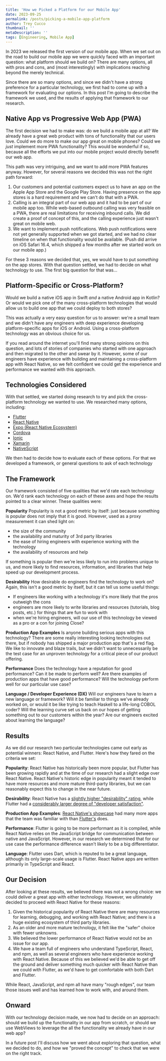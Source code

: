 ```yaml
---
title: 'How we Picked a Platform for our Mobile App'
date: 2023-09-25
permalink: /posts/picking-a-mobile-app-platform
author: Trey Cucco
thumbnail: ''
metaDescription: ''
tags: [Engineering, Mobile App]
---
```


In 2023 we released the first version of our mobile app. When we set out on the
road to build our mobile app we were quickly faced with an important question:
what platform should we build on? There are many options, all with pros and
cons, and (most interestingly) with implications reaching beyond the merely
technical.

Since there are so many options, and since we didn't have a strong preference
for a particular technology, we first had to come up with a framework for
evaluating our options. In this post I'm going to describe the framework we
used, and the results of applying that framework to our research.

## Native App vs Progressive Web App (PWA)

The first decision we had to make was: do we build a mobile app at all? We
already have a great web product with tons of functionality that our users love.
Could we do more to make our app great on mobile phones? Could we _just_
implement more PWA functionality? This would be wonderful if so, because all the
efforts we put into our mobile project would directly benefit our web app.

This path was very intriguing, and we want to add more PWA features anyway.
However, for several reasons we decided this was not the right path forward:

1. Our customers and potential customers expect us to have an app on the Apple
   App Store and the Google Play Store. Having presence on the app stores is a
   hard requirement and we can't do that with a PWA.
2. Calling is an integral part of our web app and it had to be part of our
   mobile app too. While web-based outbound calling was very feasible on a PWA,
   there are real limitations for receiving inbound calls. We did create a proof
   of concept of this, and the calling experience just wasn't great on mobile
   web.
3. We want to implement push notifications. Web push notifications were not yet
   generally supported when we got started, and we had no clear timeline on when
   that functionality would be available. (Push did arrive on iOS Safari 16.4,
   which shipped a few months after we started work on our mobile app.)

For these 3 reasons we decided that, yes, we would have to put _something_ on
the app stores. With that question settled, we had to decide on what technology
to use. The first big question for that was...

## Platform-Specific or Cross-Platform?

Would we build a native iOS app in Swift _and_ a native Android app in Kotlin?
Or would we pick one of the many cross-platform technologies that would allow us
to build one app that we could deploy to both stores?

This was actually a very easy question for us to answer: we're a small team and
we didn't have any engineers with deep experience developing platform-specific
apps for iOS or Android. Using a cross-platform technology was an obvious choice
for us.

If you read around the internet you'll find many strong opinions on this
question, and lots of stories of companies who started with one approach and
then migrated to the other and swear by it. However, some of our engineers have
experience with building and maintaining a cross-platform app with React Native,
so we felt confident we could get the experience and performance we wanted with
this approach.

## Technologies Considered

With that settled, we started doing research to try and pick the cross-platform
technology we wanted to use. We researched many options, including:

- [Flutter](https://flutter.dev/)
- [React Native](https://reactnative.dev/)
- [Expo (React Native Ecosystem)](https://expo.dev/)
- [Cordova](https://cordova.apache.org/)
- [Ionic](https://ionic.io/)
- [Xamarin](https://dotnet.microsoft.com/en-us/apps/xamarin)
- [NativeScript](https://nativescript.org/)

We then had to decide how to evaluate each of these options. For that we
developed a framework, or general questions to ask of each technology

## The Framework

Our framework consisted of five qualities that we'd rate each technology on.
We'd rank each technology on each of these axes and hope the results pointed to
a clear winner. These qualities were:

**Popularity** Popularity is not a good metric by itself: just because something
is popular does not imply that it is good. However, used as a proxy measurement it
can shed light on:

- the size of the community
- the availability and maturity of 3rd party libraries
- the ease of hiring engineers with experience working with the technology
- the availability of resources and help

If something is popular then we're less likely to run into problems unique to
us, and more likely to find resources, information, and libraries that help
speed up our development process.

**Desirability** How desirable do engineers find the technology to work on?
Again, this isn't a good metric by itself, but it can tell us some useful
things:

- If engineers like working with a technology it's more likely that the pros
  outweigh the cons
- engineers are more likely to write libraries and resources (tutorials, blog
  posts, etc.) for things that are fun to work with
- when we're hiring engineers, will our use of this technology be viewed as a
  pro or a con for joining Close?

**Production App Examples** Is anyone building serious apps with this
technology? There are some really interesting looking technologies out there,
but if nobody has shipped a major production app that's a red flag. We like to
innovate and blaze trails, but we didn't want to unnecessarily be the test case
for an unproven technology for a critical piece of our product offering.

**Performance** Does the technology have a reputation for good performance? Can
it be made to perform well? Are there examples of production apps that have good
performance? Will the technology perform well for our particular use case?

**Language / Developer Experience (DX)** Will our engineers have to learn a new
language or framework? Will it be familiar to things we've already worked on, or
would it be like trying to teach Haskell to a life-long COBOL coder? Will the
learning curve set us back on our hopes of getting something out to our
customers within the year? Are our engineers excited about learning the
language?

## Results

As we did our research two particular technologies came out early as potential
winners: React Native, and Flutter. Here's how they fared on the criteria we
set:

**Popularity**: React Native has historically been more popular, but Flutter has
been growing rapidly and at the time of our research had a slight edge over
React Native. React Native's historic edge in popularity meant it tended to have
more resources and more mature third-party libraries, but we can reasonably
expect this to change in the near future.

**Desirability**: React Native has a
[slightly higher "desirability" rating](https://insights.stackoverflow.com/survey/2021#most-loved-dreaded-and-wanted-misc-tech-want),
while Flutter had a
[considerably larger degree of "developer satisfaction"](https://insights.stackoverflow.com/survey/2021#most-loved-dreaded-and-wanted-misc-tech-love-dread).

**Production App Examples**:
[React Native's showcase](https://reactnative.dev/showcase) had many more apps
that the team was familiar with than [Flutter's](https://flutter.dev/showcase)
does.

**Performance**: Flutter is going to be more performant as it is compiled, while
React Native relies on the JavaScript bridge for communication between native
and JavaScript. However, in our research we determined that for our use case the
performance difference wasn't likely to be a big differentiator.

**Language**: Flutter uses Dart, which is reputed to be a great language,
although its only large-scale usage is Flutter. React Native apps are written
primarily in TypeScript and React.

## Our Decision

After looking at these results, we believed there was not a wrong choice: we
could deliver a great app with either technology. However, we ultimately decided
to proceed with React Native for these reasons:

1. Given the historical popularity of React Native there are many resources for
   learning, debugging, and working with React Native; and there is a huge
   existing ecosystem of third party libraries.
2. As an older and more mature technology, it felt like the "safer" choice with
   fewer unknowns.
3. We believed the lower performance of React Native would not be an issue for
   our app.
4. We have a team full of engineers who understand TypeScript, React, and npm,
   as well as several engineers who have experience working with React Native.
   Because of this we believed we'd be able to get off the ground and deliver
   something much quicker with React Native than we could with Flutter, as we'd
   have to get comfortable with both Dart and Flutter.

While React, JavaScript, and npm all have many "rough edges", our team those
issues well and has learned how to work with, and around them.

## Onward

With our technology decision made, we now had to decide on an approach: should
we build up the functionality in our app from scratch, or should we use WebViews
to leverage the all the functionality we already have in our web app?

In a future post I'll discuss how we went about exploring that question, what we
decided to do, and how we "proved the concept" to check that we were on the
right track.
